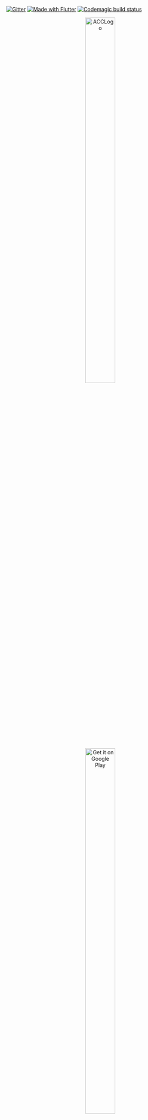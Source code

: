 [![Gitter](https://badges.gitter.im/AnimalCrossingCompletionist/community.svg)](https://gitter.im/AnimalCrossingCompletionist/community?utm_source=badge&utm_medium=badge&utm_campaign=pr-badge)
[![Made with Flutter](https://img.shields.io/badge/Made%20with-Flutter-%2345D1FE)](https://flutter.dev/)
[![Codemagic build status](https://api.codemagic.io/apps/5eb81e53a6d15e519e709c44/5eb81e53a6d15e519e709c43/status_badge.svg)](https://codemagic.io/apps/5eb81e53a6d15e519e709c44/5eb81e53a6d15e519e709c43/latest_build)

<p align="center"><img alt='ACCLogo' height='50%'  width='40%' src='https://user-images.githubusercontent.com/20175372/82159941-2add1300-9892-11ea-9806-6838214ecf68.png'/>
    <a href='https://play.google.com/store/apps/details?id=dev.enzoconty.animal_crossing_completion&pcampaignid=pcampaignidMKT-Other-global-all-co-prtnr-py-PartBadge-Mar2515-1'>
       <br> <img alt='Get it on Google Play' height='50%'  width='40%' src='https://play.google.com/intl/en_us/badges/static/images/badges/en_badge_web_generic.png'/></a></p>

# Animal Crossing Completionist

A Flutter project to complete & recolt all collectibles species of fishes, bugs & fossils from Animal Crossing: New Horizons.

## TODO:

- Make better code, some part of the code are wacky and im not proud of it. 

- Search bar to filter tiles

- Find a way to provide artwork information, not a switch case for ~40 elems.

## PREVIEW:

<p float="left">
    <img src="https://user-images.githubusercontent.com/20175372/82259390-c8504980-995b-11ea-8d45-630b45ea7059.gif" width="100%" style="margin: 0px 0px 0px 0px;"><br>
    <img src="https://user-images.githubusercontent.com/20175372/82262906-18caa580-9962-11ea-8f7e-388a4a800ece.png" width="33%" style="margin: 0px 0px 0px 0px;">
    <img src="https://user-images.githubusercontent.com/20175372/82262902-17997880-9962-11ea-97f9-669a2a01a9e0.png" width="33%" style="margin: 0px 0px 0px 0px;">
    <img src="https://user-images.githubusercontent.com/20175372/82262907-18caa580-9962-11ea-9f1b-07dc2e700924.png" width="33%" style="margin: 0px 0px 0px 0px;">
    <img src="https://user-images.githubusercontent.com/20175372/82262912-19fbd280-9962-11ea-9cec-e9481c884290.png" width="100%" style="margin: 0px 0px 0px 0px;">
    <center>
    <img src="https://user-images.githubusercontent.com/20175372/82262908-19633c00-9962-11ea-9662-1cb59242e578.png" width="33%">
    <img src="https://user-images.githubusercontent.com/20175372/82262910-19633c00-9962-11ea-8d86-6f65534e792d.png" width="33%">
    <img src="https://user-images.githubusercontent.com/20175372/77908575-0dc19600-728c-11ea-8fb1-030ca9e74b70.png" width="33%">
    
    
    
    
    </center>
</p>

## RELEASES:

On the [PlayStore](https://play.google.com/store/apps/details?id=dev.enzoconty.animal_crossing_completion)

